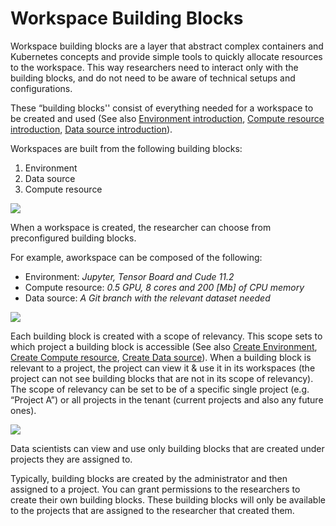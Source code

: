 

# Workspace Building Blocks


Workspace building blocks are a layer that abstract complex containers and Kubernetes concepts and provide simple tools to quickly allocate resources to the workspace. This way researchers need to interact only with the building blocks, and do not need to be aware of technical setups and configurations.

These “building blocks'' consist of everything needed for a workspace to be created and used (See also [Environment introduction](./environments.md), [Compute resource introduction](./compute.md), [Data source introduction](./datasources.md)). 

Workspaces are built from the following building blocks:

1. Environment
2. Data source
3. Compute resource



![](img/bbs.png)


When a workspace is created, the researcher can choose from preconfigured building blocks.

For example, aworkspace can be composed of the following:

* Environment: _Jupyter, Tensor Board and Cude 11.2_
* Compute resource: _0.5 GPU, 8 cores and 200 [Mb] of CPU memory_
* Data source: _A Git branch with the relevant dataset needed_



![](img/workspace-form.png)



Each building block is created with a scope of relevancy. 
This scope sets to which project a building block is accessible (See also [Create Environment](#xxx),  [Create Compute resource](#xxx), [Create Data source](#xxx)).
When a building block is relevant to a project, the project can view it & use it in its workspaces (the project can not see building blocks that are not in its scope of relevancy). 
The scope of relevancy can be set to be of a specific single project (e.g. “Project A”) or all projects in the tenant (current projects and also any future ones).



![](img/prj.png)

Data scientists can view and use only building blocks that are created under projects they are assigned to.

Typically, building blocks are created by the administrator and then assigned to a project. You can grant permissions to the researchers to create their own building blocks. These building blocks will only be available to the projects that are assigned to the researcher that created them.